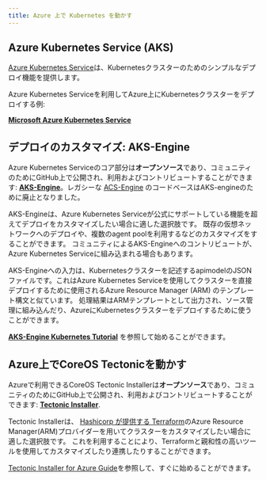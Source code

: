 ```yaml
---
title: Azure 上で Kubernetes を動かす
---
```


## Azure Kubernetes Service (AKS)

[Azure Kubernetes Service](https://azure.microsoft.com/ja-jp/services/kubernetes-service/)は、Kubernetesクラスターのためのシンプルなデプロイ機能を提供します。

Azure Kubernetes Serviceを利用してAzure上にKubernetesクラスターをデプロイする例:

**[Microsoft Azure Kubernetes Service](https://docs.microsoft.com/ja-jp/azure/aks/intro-kubernetes)**

## デプロイのカスタマイズ: AKS-Engine

Azure Kubernetes Serviceのコア部分は**オープンソース**であり、コミュニティのためにGitHub上で公開され、利用およびコントリビュートすることができます: **[AKS-Engine](https://github.com/Azure/aks-engine)**。レガシーな [ACS-Engine](https://github.com/Azure/acs-engine) のコードベースはAKS-engineのために廃止となりました。

AKS-Engineは、Azure Kubernetes Serviceが公式にサポートしている機能を超えてデプロイをカスタマイズしたい場合に適した選択肢です。
既存の仮想ネットワークへのデプロイや、複数のagent poolを利用するなどのカスタマイズをすることができます。
コミュニティによるAKS-Engineへのコントリビュートが、Azure Kubernetes Serviceに組み込まれる場合もあります。

AKS-Engineへの入力は、Kubernetesクラスターを記述するapimodelのJSONファイルです。これはAzure Kubernetes Serviceを使用してクラスターを直接デプロイするために使用されるAzure Resource Manager (ARM) のテンプレート構文と似ています。
処理結果はARMテンプレートとして出力され、ソース管理に組み込んだり、AzureにKubernetesクラスターをデプロイするために使うことができます。

**[AKS-Engine Kubernetes Tutorial](https://github.com/Azure/aks-engine/blob/master/docs/tutorials/README.md)** を参照して始めることができます。

## Azure上でCoreOS Tectonicを動かす

Azureで利用できるCoreOS Tectonic Installerは**オープンソース**であり、コミュニティのためにGitHub上で公開され、利用およびコントリビュートすることができます: **[Tectonic Installer](https://github.com/coreos/tectonic-installer)**.

Tectonic Installerは、 [Hashicorp が提供する Terraform](https://www.terraform.io/docs/providers/azurerm/)のAzure Resource Manager(ARM)プロバイダーを用いてクラスターをカスタマイズしたい場合に適した選択肢です。
これを利用することにより、Terraformと親和性の高いツールを使用してカスタマイズしたり連携したりすることができます。

[Tectonic Installer for Azure Guide](https://coreos.com/tectonic/docs/latest/install/azure/azure-terraform.html)を参照して、すぐに始めることができます。
